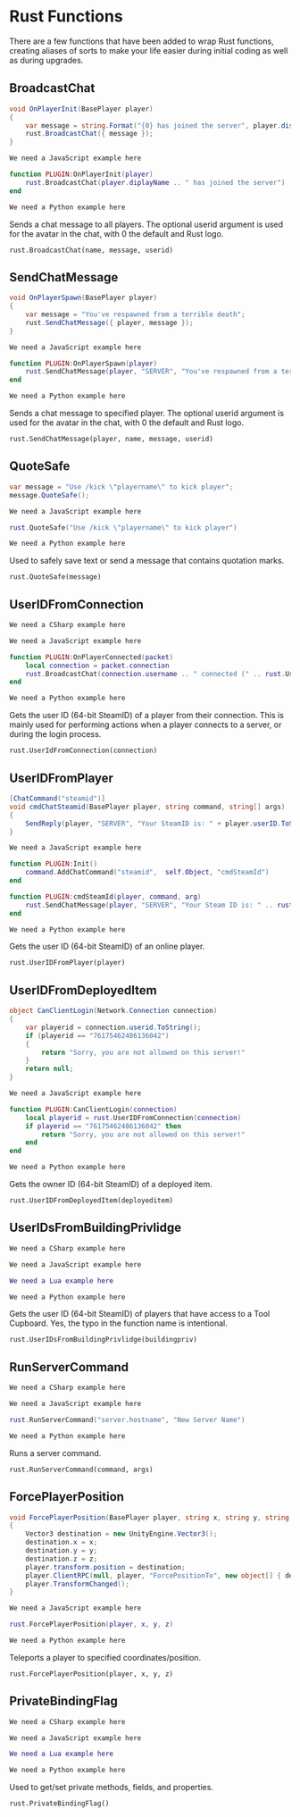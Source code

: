 # Rust Functions

There are a few functions that have been added to wrap Rust functions, creating aliases of sorts to make your life easier during initial coding as well as during upgrades.

## BroadcastChat

``` csharp
void OnPlayerInit(BasePlayer player)
{
    var message = string.Format("{0} has joined the server", player.displayName);
    rust.BroadcastChat({ message });
}
```

``` javascript
We need a JavaScript example here
```

``` lua
function PLUGIN:OnPlayerInit(player)
    rust.BroadcastChat(player.diplayName .. " has joined the server")
end
```

``` python
We need a Python example here
```

Sends a chat message to all players. The optional userid argument is used for the avatar in the chat, with 0 the default and Rust logo.

`rust.BroadcastChat(name, message, userid)`

## SendChatMessage

``` csharp
void OnPlayerSpawn(BasePlayer player)
{
    var message = "You've respawned from a terrible death";
    rust.SendChatMessage({ player, message });
}
```

``` javascript
We need a JavaScript example here
```

``` lua
function PLUGIN:OnPlayerSpawn(player)
    rust.SendChatMessage(player, "SERVER", "You've respawned from a terrible death")
end
```

``` python
We need a Python example here
```

Sends a chat message to specified player. The optional userid argument is used for the avatar in the chat, with 0 the default and Rust logo.

`rust.SendChatMessage(player, name, message, userid)`

## QuoteSafe

``` csharp
var message = "Use /kick \"playername\" to kick player";
message.QuoteSafe();
```

``` javascript
We need a JavaScript example here
```

``` lua
rust.QuoteSafe("Use /kick \"playername\" to kick player")
```

``` python
We need a Python example here
```

Used to safely save text or send a message that contains quotation marks.

`rust.QuoteSafe(message)`

## UserIDFromConnection

``` csharp
We need a CSharp example here
```

``` javascript
We need a JavaScript example here
```

``` lua
function PLUGIN:OnPlayerConnected(packet)
    local connection = packet.connection
    rust.BroadcastChat(connection.username .. " connected (" .. rust.UserIDFromConnection(connection) .. ")")
end
```

``` python
We need a Python example here
```

Gets the user ID (64-bit SteamID) of a player from their connection. This is mainly used for performing actions when a player connects to a server, or during the login process.

`rust.UserIdFromConnection(connection)`

## UserIDFromPlayer

``` csharp
[ChatCommand("steamid")]
void cmdChatSteamid(BasePlayer player, string command, string[] args)
{
    SendReply(player, "SERVER", "Your SteamID is: " + player.userID.ToString());
}
```

``` javascript
We need a JavaScript example here
```

``` lua
function PLUGIN:Init()
    command.AddChatCommand("steamid",  self.Object, "cmdSteamId")
end

function PLUGIN:cmdSteamId(player, command, arg)
    rust.SendChatMessage(player, "SERVER", "Your Steam ID is: " .. rust.UserIDFromPlayer(player))
end
```

``` python
We need a Python example here
```

Gets the user ID (64-bit SteamID) of an online player.

`rust.UserIDFromPlayer(player)`

## UserIDFromDeployedItem

``` csharp
object CanClientLogin(Network.Connection connection)
{
    var playerid = connection.userid.ToString();
    if (playerid == "76175462486136042")
    {
        return "Sorry, you are not allowed on this server!"
    }
    return null;
}
```

``` javascript
We need a JavaScript example here
```

``` lua
function PLUGIN:CanClientLogin(connection)
    local playerid = rust.UserIDFromConnection(connection)
    if playerid == "76175462486136042" then
        return "Sorry, you are not allowed on this server!"
    end
end
```

``` python
We need a Python example here
```

Gets the owner ID (64-bit SteamID) of a deployed item.

`rust.UserIDFromDeployedItem(deployeditem)`

## UserIDsFromBuildingPrivlidge

``` csharp
We need a CSharp example here
```

``` javascript
We need a JavaScript example here
```

``` lua
We need a Lua example here
```

``` python
We need a Python example here
```

Gets the user ID (64-bit SteamID) of players that have access to a Tool Cupboard. Yes, the typo in the function name is intentional.

`rust.UserIDsFromBuildingPrivlidge(buildingpriv)`

## RunServerCommand

``` csharp
We need a CSharp example here
```

``` javascript
We need a JavaScript example here
```

``` lua
rust.RunServerCommand("server.hostname", "New Server Name")
```

``` python
We need a Python example here
```

Runs a server command.

`rust.RunServerCommand(command, args)`

## ForcePlayerPosition

``` csharp
void ForcePlayerPosition(BasePlayer player, string x, string y, string z)
{
    Vector3 destination = new UnityEngine.Vector3();
    destination.x = x;
    destination.y = y;
    destination.z = z;
    player.transform.position = destination;
    player.ClientRPC(null, player, "ForcePositionTo", new object[] { destination });
    player.TransformChanged();
}
```

``` javascript
We need a JavaScript example here
```

``` lua
rust.ForcePlayerPosition(player, x, y, z)
```

``` python
We need a Python example here
```

Teleports a player to specified coordinates/position.

`rust.ForcePlayerPosition(player, x, y, z)`

## PrivateBindingFlag

``` csharp
We need a CSharp example here
```

``` javascript
We need a JavaScript example here
```

``` lua
We need a Lua example here
```

``` python
We need a Python example here
```

Used to get/set private methods, fields, and properties.

`rust.PrivateBindingFlag()`
